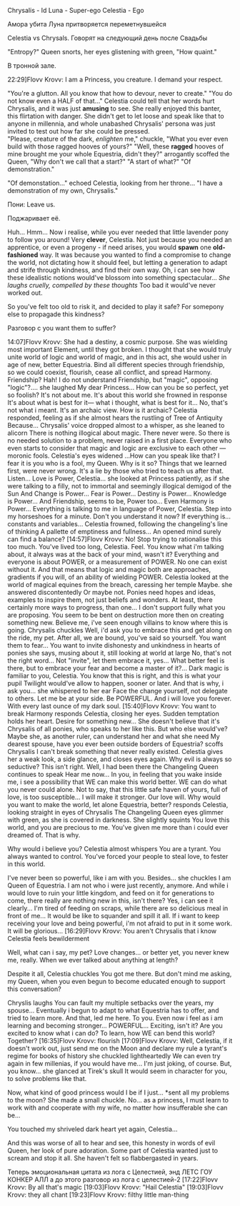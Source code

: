 Chrysalis - Id
Luna - Super-ego
Celestia - Ego


Амора убита
Луна притворяется переметнувшейся

Celestia vs Chrysals. Говорят на следующий день после Свадьбы




"Entropy?" Queen snorts, her eyes glistening with green, "How quaint." 

В тронной зале.

22:29]Flovv Krovv: I am a Princess, you creature. I demand your respect.

"You're a glutton. All you know that how to devour, never to create."
"You do not know even a HALF of that..."
Celestia could tell that her words hurt Chrysalis, and it was just **amusing** to see. She really enjoyed this banter, this flirtation with danger. She didn't get to let loose and speak like that to anyone in millennia, and whole unabashed Chrysalis' persona was just invited to test out how far she could be pressed.  
"Please, creature of the dark, *enlighten* me," chuckle, "What you ever even build with those ragged hooves of yours?"
"Well, these **ragged** hooves of mine brought me your whole Equestria, didn't they?" arrogantly scoffed the Queen, "Why don't we call that a start?"
"A start of what?"
"Of demonstration." 

"Of demonstation..." echoed Celestia, looking from her throne...
"I have a demonstration of my own, Chrysalis."

Пони: Leave us.

Поджаривает её.



Huh... Hmm... Now i realise, while you ever needed that little lavender pony to follow you around! Very **clever**, Celestia. Not just because you needed an apprentice, or even a progeny - if need arises, you would **spawn** one **old-fashioned** way. It was because you wanted to find a compromise to change the world, not dictating how it should feel, but letting a generation to adapt and strife through kindness, and find their own way. Oh, i can see how these idealistic notions would've blossom into something spectacular...
*She laughs cruelly, compelled by these thoughts*
Too bad it would've never worked out.

So you've felt too old to risk it, and decided to play it safe? For somepony else to propagade this kindness? 

Разговор с you want them to suffer?


14:07]Flovv Krovv: She had a destiny, a cosmic purpose. She was wielding most important Element, until they got broken. I thought that she would truly unite world of logic and world of magic, and in this act, she would usher in age of new, better Equestria. Bind all different species through friendship, so we could coexist, flourish, cease all conflict, and spread Harmony. 
Friendship? Hah! I do not understand Friendship, but "magic", opposing "logic"?.... she laughed My dear Princess... How can you be so perfect, yet so foolish?
It's not about me. It's about this world she frowned in response It's about what is best for it— what i thought, what is best for it...
No, that's not what i meant. It's an archaic view. 
How is it archaic? Celestia responded, feeling as if she almost hears the rustling of Tree of Antiquity
Because... Chrysalis' voice dropped almost to a whisper, as she leaned to alicorn There is nothing illogical about magic. There never were. So there is no needed solution to a problem, never raised in a first place. Everyone who even starts to consider that magic and logic are exclusive to each other — moronic fools.
Celestia's eyes widened
...How can you speak like that? I fear it is you who is a fool, my Queen.
Why is it so? Things that we learned first, were never wrong. It's a lie by those who tried to teach us after that. Listen... Love is Power, Celestia... she looked at Princess patiently, as if she were talking to a filly, not to immortal and seemingly illogical demigod of the Sun And Change is Power... Fear is Power... Destiny is Power... Knowledge is Power... And Friendship, seems to be, Power too... Even Harmony is Power... Everything is talking to me in language of Power, Celestia. Step into my horseshoes for a minute. Don't you understand it now?
If everything is... constants and variables... Celestia frowned, following the changeling's line of thinking A pallette of emptiness and fullness... An opened mind surely can find a balance? 
[14:57]Flovv Krovv: No! Stop trying to rationalise this too much. You've lived too long, Celestia. Feel. You know what i'm talking about, it always was at the back of your mind, wasn't it? Everything and everyone is about POWER, or a measurement of POWER. No one can exist without it. And that means that logic and magic both are approaches, gradients if you will, of an ability of wielding POWER.
Celestia looked at the world of magical equines from the breach, caressing her temple
Maybe. she answered discontentedly Or maybe not. Ponies need hopes and ideas, examples to inspire them, not just beliefs and wonders. At least, there certainly more ways to progress, than one... I don't support fully what you are proposing. You seem to be bent on destruction more then on creating something new. Believe me, i've seen enough villains to know where this is going.
Chrysalis chuckles Well, i'd ask you to embrace this and get along on the ride, my pet. After all, we are bound, you've said so yourself.
You want them to fear... You want to invite dishonesty and unkindness in hearts of ponies she says, musing about it, still looking at world at large No, that's not the right word... Not "invite", let them embrace it, yes...
What better feel is there, but to embrace your fear and become a master of it?... Dark magic is familiar to you, Celestia. You know that this is right, and this is what your pupil Twilight would've allow to happen, sooner or later. And that is why, i ask you... she whispered to her ear Face the change yourself, not delegate to others. Let me be at your side. Be POWERFUL. And i will love you forever. With every last ounce of my dark soul. 
[15:40]Flovv Krovv: You want to break Harmony responds Celestia, closing her eyes. Sudden temptation holds her heart. Desire for something new... She doesn't believe that it's Chrysalis of all ponies, who speaks to her like this. But who else would've? Maybe she, as another ruler, can understand her and what she need
My dearest spouse, have you ever been outside borders of Equestria? scoffs Chrysalis I can't break something that never really existed.
Celestia gives her a weak look, a side glance, and closes eyes again. Why evil is always so seductive? This isn't right.
Well, I had been there the Changeling Queen continues to speak Hear me now... In you, in feeling that you wake inside me, i see a possibility that WE can make this world better. WE can do what you never could alone. Not to say, that this little safe haven of yours, full of love, is too susceptible... I will make it stronger. Our love will.
Why would you want to make the world, let alone Equestria, better? responds Celestia, looking straight in eyes of Chrysalis
The Changeling Queen eyes glimmer with green, as she is covered in darkness. She slightly squints
You love this world, and you are precious to me. You've given me more than i could ever dreamed of. That is why.

Why would i believe you? Celestia almost whispers You are a tyrant. You always wanted to control. You've forced your people to steal love, to fester in this world.

I've never been so powerful, like i am with you. Besides... she chuckles I am Queen of Equestria. I am not who i were just recently, anymore. And while i would love to ruin your little kingdom, and feed on it for generations to come, there really are nothing new in this, isn't there? Yes, i can see it clearly... I'm tired of feeding on scraps, while there are so delicious meal in front of me... It would be like to squander and spill it all. If i want to keep receiving your love and being powerful, i'm not afraid to put in it some work. It will be glorious... 
[16:29]Flovv Krovv: You aren't Chrysalis that i know Celestia feels bewilderment

Well, what can i say, my pet? Love changes... or better yet, you never knew me, really. When we ever talked about anything at length?

Despite it all, Celestia chuckles
You got me there. But don't mind me asking, my Queen, when you even begun to become educated enough to support this conversation?

Chryslis laughs
You can fault my multiple setbacks over the years, my spouse... Eventually i begun to adapt to what Equestria has to offer, and tried to learn more. And that, led me here. To you. Even now i feel as i am learning and becoming stronger... POWERFUL... Exciting, isn't it? Are you excited to know what i can do? To learn, how WE can bend this world? Together? 
[16:35]Flovv Krovv: flourish
[17:09]Flovv Krovv: Well, Celestia, if it doesn't work out, just send me on the Moon and declare my rule a tyrant's regime for books of history she chuckled lightheartedly We can even try again in few millenias, if you would have me...
I'm just joking, of course. But, you know... she glanced at Tirek's skull It would seem in character for you, to solve problems like that.

Now, what kind of good princess would I be if I just... *sent all my problems to the moon?
She made a small chuckle.
No... as a princess, I must learn to work with and cooperate with my wife, no matter how insufferable she can be...

You touched my shriveled dark heart yet again, Celestia...

And this was worse of all to hear and see, this honesty in words of evil Queen, her look of pure adoration. Some part of Celestia wanted just to scream and stop it all. She haven't felt so flabbergasted in years.

Теперь эмоциональная цитата из лога с Целестией, энд ЛЕТС ГОУ КОНКЕР АЛЛ
а до этого разговор из лога с целестией-2 
[17:22]Flovv Krovv: By all that's magic
[19:03]Flovv Krovv: "Hail Celestia"
[19:03]Flovv Krovv: they all chant
[19:23]Flovv Krovv: filthy little man-thing